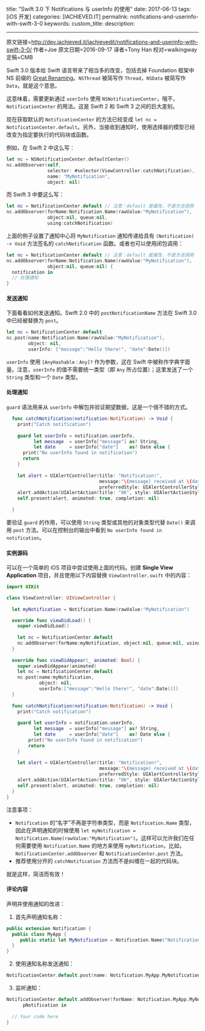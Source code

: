 title: "Swift 3.0 下 Notifications 与 userInfo 的使用"
date: 2017-06-13
tags: [iOS 开发]
categories: [IACHIEVED.IT]
permalink: notifications-and-userinfo-with-swift-3-0
keywords: 
custom_title: 
description: 

---
原文链接=http://dev.iachieved.it/iachievedit/notifications-and-userinfo-with-swift-3-0/
作者=Joe
原文日期=2016-09-17
译者=Tony Han
校对=walkingway
定稿=CMB

<!--此处开始正文-->

Swift 3.0 版本给 Swift 语言带来了相当多的改变，包括去掉 Foundation 框架中 NS 前缀的 [Great Renaming](https://developer.apple.com/videos/play/wwdc2016/403/)。`NSThread` 被简写作 `Thread`，`NSData` 被简写作 `Data`，就是这个意思。

<!--more-->

这意味着，需要更新通过 `userInfo` 使用 `NSNotificationCenter`，哦不，`NotificationCenter` 的用法。这是 Swift 2 和 Swift 3 之间的巨大差别。

现在获取默认的 `NotificationCenter` 的方法已经变成 `let nc = NotificationCenter.default`。另外，当接收到通知时，使用选择器的模型已经改变为指定要执行的代码块或函数。

例如，在 Swift 2 中这么写：

```swift
let nc = NSNotificationCenter.defaultCenter()
nc.addObserver(self, 
               selector: #selector(ViewController.catchNotification),
               name: "MyNotification", 
               object: nil)
```

而 Swift 3 中要这么写：

```swift
let nc = NotificationCenter.default // 注意：default 是属性，不是方法调用
nc.addObserver(forName:Notification.Name(rawValue:"MyNotification"),
               object:nil, queue:nil,
               using:catchNotification)
```

上面的例子设置了通知中心将 `MyNotification` 通知传递给具有 `(Notification) -> Void` 方法签名的 `catchNotification` 函数。或者也可以使用闭包调用：

```swift
let nc = NotificationCenter.default // 注意：default 是属性，不是方法调用
nc.addObserver(forName:Notification.Name(rawValue:"MyNotification"),
               object:nil, queue:nil) {
  notification in
  // 处理通知
}
```

#### 发送通知

下面看看如何发送通知。Swift 2.0 中的 `postNotificationName` 方法在 Swift 3.0 中已经被替换为 `post`。

```swift
let nc = NotificationCenter.default
nc.post(name:Notification.Name(rawValue:"MyNotification"),
        object: nil,
        userInfo: ["message":"Hello there!", "date":Date()])
```

`userInfo` 使用 `[AnyHashable：Any]?` 作为参数，这在 Swift 中被称作字典字面量。注意，`userInfo` 的值不需要统一类型（即 `Any` 所占位置）；这里发送了一个 `String` 类型和一个 `Date` 类型。

#### 处理通知

`guard` 语法用来从 `userInfo` 中解包并验证期望数据，这是一个很不错的方式。

```swift
  func catchNotification(notification:Notification) -> Void {
    print("Catch notification")
    
    guard let userInfo = notification.userInfo,
          let message  = userInfo["message"] as? String,
          let date     = userInfo["date"]    as? Date else {
      print("No userInfo found in notification")
      return
    }
    
    let alert = UIAlertController(title: "Notification!",
                                  message:"\(message) received at \(date)",
                                  preferredStyle: UIAlertControllerStyle.alert)
    alert.addAction(UIAlertAction(title: "OK", style: UIAlertActionStyle.default, handler: nil))
    self.present(alert, animated: true, completion: nil)
    
  }
```

要验证 `guard` 的作用，可以使用 `String` 类型或其他的对象类型代替 `Date()` 来调用 `post` 方法。可以在控制台的输出中看到 `No userInfo found in notification`。

#### 实例源码

可以在一个简单的 iOS 项目中尝试使用上面的代码。创建 **Single View Application** 项目，并且使用以下内容替换 `ViewController.swift` 中的内容：

```swift
import UIKit

class ViewController: UIViewController {
  
  let myNotification = Notification.Name(rawValue:"MyNotification")

  override func viewDidLoad() {
    super.viewDidLoad()
    
    let nc = NotificationCenter.default
    nc.addObserver(forName:myNotification, object:nil, queue:nil, using:catchNotification)
  }
  
  override func viewDidAppear(_ animated: Bool) {
    super.viewDidAppear(animated)
    let nc = NotificationCenter.default
    nc.post(name:myNotification,
            object: nil,
            userInfo:["message":"Hello there!", "date":Date()])
  }
  
  func catchNotification(notification:Notification) -> Void {
    print("Catch notification")
    
    guard let userInfo = notification.userInfo,
          let message  = userInfo["message"] as? String,
          let date     = userInfo["date"]    as? Date else {
        print("No userInfo found in notification")
        return
    }
    
    let alert = UIAlertController(title: "Notification!",
                                  message:"\(message) received at \(date)",
                                  preferredStyle: UIAlertControllerStyle.alert)
    alert.addAction(UIAlertAction(title: "OK", style: UIAlertActionStyle.default, handler: nil))
    self.present(alert, animated: true, completion: nil)
  }
}
```

注意事项：

- `Notification` 的“名字”不再是字符串类型，而是 `Notification.Name` 类型，因此在声明通知的时候使用 `let myNotification = Notification.Name(rawValue:"MyNotification")`。这样可以允许我们在任何需要使用 `Notification.Name` 的地方来使用 `myNotification`，比如，`NotificationCenter.addObserver` 和 `NotificationCenter.post` 方法。
- 推荐使用分开的 `catchNotification` 方法而不是纠缠在一起的代码块。

就是这样，简洁而有效！

#### 评论内容

声明并使用通知的改进：

1) 首先声明通知名称：

```swift
public extension Notification {
  public class MyApp {
     public static let MyNotification = Notification.Name("Notification.MyApp.MyNotification")
  }
}
```

2) 使用通知名称发送通知：

```swift
NotificationCenter.default.post(name: Notification.MyApp.MyNotification, object: self)
```

3) 监听通知：

```swift
NotificationCenter.default.addObserver(forName: Notification.MyApp.MyNotification, object: nil, queue: OperationQueue.main) {
      pNotification in
 
  // Your code here
}
```